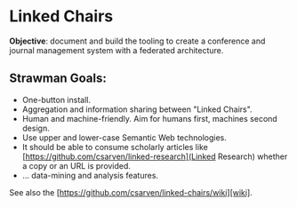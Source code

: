 # Linked Chairs
**Objective**: document and build the tooling to create a conference and journal
management system with a federated architecture.

## Strawman Goals:
* One-button install.
* Aggregation and information sharing between "Linked Chairs".
* Human and machine-friendly. Aim for humans first, machines second design.
* Use upper and lower-case Semantic Web technologies.
* It should be able to consume scholarly articles like [https://github.com/csarven/linked-research](Linked Research) whether a copy or an URL is provided.
* ... data-mining and analysis features.

See also the [https://github.com/csarven/linked-chairs/wiki][wiki].
